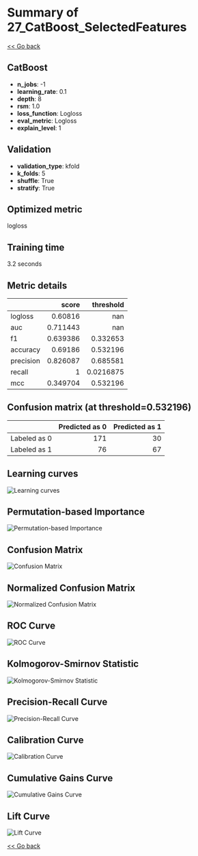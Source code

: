 # Summary of 27_CatBoost_SelectedFeatures

[<< Go back](../README.md)


## CatBoost
- **n_jobs**: -1
- **learning_rate**: 0.1
- **depth**: 8
- **rsm**: 1.0
- **loss_function**: Logloss
- **eval_metric**: Logloss
- **explain_level**: 1

## Validation
 - **validation_type**: kfold
 - **k_folds**: 5
 - **shuffle**: True
 - **stratify**: True

## Optimized metric
logloss

## Training time

3.2 seconds

## Metric details
|           |    score |   threshold |
|:----------|---------:|------------:|
| logloss   | 0.60816  | nan         |
| auc       | 0.711443 | nan         |
| f1        | 0.639386 |   0.332653  |
| accuracy  | 0.69186  |   0.532196  |
| precision | 0.826087 |   0.685581  |
| recall    | 1        |   0.0216875 |
| mcc       | 0.349704 |   0.532196  |


## Confusion matrix (at threshold=0.532196)
|              |   Predicted as 0 |   Predicted as 1 |
|:-------------|-----------------:|-----------------:|
| Labeled as 0 |              171 |               30 |
| Labeled as 1 |               76 |               67 |

## Learning curves
![Learning curves](learning_curves.png)

## Permutation-based Importance
![Permutation-based Importance](permutation_importance.png)
## Confusion Matrix

![Confusion Matrix](confusion_matrix.png)


## Normalized Confusion Matrix

![Normalized Confusion Matrix](confusion_matrix_normalized.png)


## ROC Curve

![ROC Curve](roc_curve.png)


## Kolmogorov-Smirnov Statistic

![Kolmogorov-Smirnov Statistic](ks_statistic.png)


## Precision-Recall Curve

![Precision-Recall Curve](precision_recall_curve.png)


## Calibration Curve

![Calibration Curve](calibration_curve_curve.png)


## Cumulative Gains Curve

![Cumulative Gains Curve](cumulative_gains_curve.png)


## Lift Curve

![Lift Curve](lift_curve.png)



[<< Go back](../README.md)
